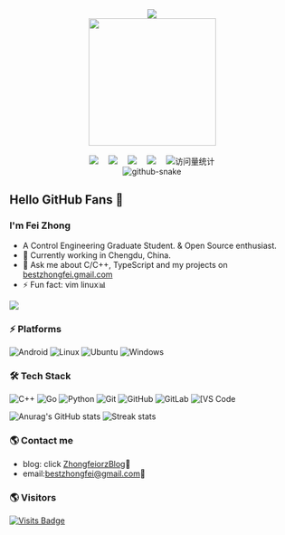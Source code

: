<div align="center">
  
  <!-- dynamic typing effect 动态打字效果 -->
  <div>
    <a href="https://blog.sunguoqi.com/">
      <img src="https://readme-typing-svg.demolab.com?font=Fira+Code&pause=1000&width=435&lines=console.log(%22Hello%2C%20World%22);&center=true&size=27" />
    </a>
  </div>

  <!-- knock code pictures 敲代码的图片 -->
  <picture>
    <source media="(prefers-color-scheme: dark)" srcset="https://cdn.jsdelivr.net/gh/sun0225SUN/sun0225SUN/assets/images/coding.gif" />
    <source media="(prefers-color-scheme: light)" srcset="https://cdn.jsdelivr.net/gh/sun0225SUN/sun0225SUN/assets/images/developer.svg" height="225px" />
    <img src="https://cdn.jsdelivr.net/gh/sun0225SUN/sun0225SUN/assets/images/coding.gif" />
  </picture>

  <!-- for beauty 留个空行好看点 -->
  <div>&nbsp;</div>
  
  <!-- profile logo 个人资料徽标 -->
  <div>
    <a href="https://zhongfeiorz.github.io/"><img src="https://img.shields.io/badge/Website-博客-blue" /></a>&emsp;
    <a href="https://space.bilibili.com/59623914/"><img src="https://img.shields.io/badge/Bilibili-B站-ff69b4" /></a>&emsp;
    <a href="https://blog.csdn.net/flyaaa123/"><img src="https://img.shields.io/badge/CSDN-论坛-c32136" /></a>&emsp;
    <a href="https://www.zhihu.com/people/zhong-fei-56-47/"><img src="https://img.shields.io/badge/Zhihu-知乎-blue" /></a>&emsp;
    <!-- visitor statistics logo 访问量统计徽标 -->
    <img src="https://komarev.com/ghpvc/?username=zhongfeiorz&label=Views&color=0e75b6&style=flat" alt="访问量统计" />
  </div>
  
  <!-- Snake Code Contribution Map 贪吃蛇代码贡献图 -->
  <picture>
    <source media="(prefers-color-scheme: dark)" srcset="https://cdn.jsdelivr.net/gh/sun0225SUN/sun0225SUN/profile-snake-contrib/github-contribution-grid-snake-dark.svg" />
    <source media="(prefers-color-scheme: light)" srcset="https://cdn.jsdelivr.net/gh/sun0225SUN/sun0225SUN/profile-snake-contrib/github-contribution-grid-snake.svg" />
    <img alt="github-snake" src="https://cdn.jsdelivr.net/gh/zhongfeiorz/zhonfgeiorz/profile-snake-contrib/github-contribution-grid-snake-dark.svg" />
  </picture>

</div>

## Hello GitHub Fans 👋

### I'm Fei Zhong
- A Control Engineering Graduate Student. & Open Source enthusiast.
- 🌱 Currently working in Chengdu, China.
- 💬 Ask me about C/C++, TypeScript and my projects on [bestzhongfei.gmail.com](mailto:bestzhongfei.gmail.com)
- ⚡ Fun fact: vim linux📊
  
![](./profile-3d-contrib/profile-night-rainbow.svg)
### ⚡ Platforms

![Android](https://img.shields.io/badge/Android-3DDC84?style=for-the-badge&logo=android&logoColor=white)
![Linux](https://img.shields.io/badge/Linux-FCC624?style=for-the-badge&logo=linux&logoColor=black)
![Ubuntu](https://img.shields.io/badge/Ubuntu-E95420?style=for-the-badge&logo=ubuntu&logoColor=white)
![Windows](https://img.shields.io/badge/Windows-0078D6?style=for-the-badge&logo=windows&logoColor=white)


### 🛠 Tech Stack

![C++](https://img.shields.io/badge/-C++-00599C?style=flat-square&logo=c)
![Go](https://img.shields.io/badge/-go-%23E44D27?style=flat-square&logo=go&logoColor=ffffff)
![Python](https://img.shields.io/badge/-Python-black?style=flat-square&logo=Python)
![Git](https://img.shields.io/badge/-Git-black?style=flat-square&logo=git)
![GitHub](https://img.shields.io/badge/-GitHub-181717?style=flat-square&logo=github)
![GitLab](https://img.shields.io/badge/-GitLab-FCA121?style=flat-square&logo=gitlab)
<img alt="[VS Code" src="https://img.shields.io/badge/-VSCode-%23007ACC?style=flat-square&logo=visual-studio-code" />

![Anurag's GitHub stats](https://github-readme-stats-git-masterrstaa-rickstaa.vercel.app/api?username=zhongfeiorz&theme=vue&show_icons=true&card_width=495px)
![Streak stats](https://github-readme-streak-stats.herokuapp.com/?user=zhongfeiorz&show_icons=true&theme=tokyolight)  

### 🌎 Contact me
- blog: click [ZhongfeiorzBlog](https://zhongfeiorz.github.io/):memo:    
- email:<a href="mailto:bestzhongfei@gmail.com">bestzhongfei@gmail.com</a>:e-mail:


### 🌎 Visitors
[![Visits Badge](https://badges.pufler.dev/visits/puf17640/git-badges)](https://badges.pufler.dev)

